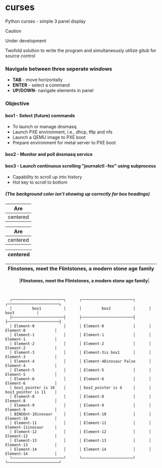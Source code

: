 
curses
=
Python curses - simple 3 panel display

> [!CAUTION]
> Under development


Twofold solution to write the program and simultaneously utilize gitub for source control

### Navigate between three seperate windows
* **TAB** - move horizontally
* **ENTER** - select a command
* **UP/DOWN**- navigate elements in panel

### Objective
#### box1 - Select (future) commands
* To launch or manage dnsmasq
* Launch PXE environment, i.e., dhcp, tftp and nfs
* Launch a QEMU image to PXE boot
* Prepare environment for metal server to PXE boot

#### box2 - Monitor and poll dnsmasq service
#### box3 - Launch continuous scrolling "journalctl -fex" using subprocess
* Capability to scroll up into history
* Hot key to scroll to bottom

##### (The background color isn't showing up correctly for box headings)

|Are|
|:-:|
|centered|

|Are|
|:-:|
|centered|


|centered|
|:-:|




|Flinstones, meet the Flintstones, a modern stone age family|
|:--------------------------------------------------------------------:|

<p align="center">
|<b>Flinstones, meet the Flintstones, a modern stone age family</b>|
</p>
<br>

      ┌───────────────────────┐      ┌───────────────────────┐      ┌───────────────────────┐
      │         box1          │      │         box2          │      │         box3          │
      ├───────────────────────┤      ├───────────────────────┤      ├───────────────────────┤
      │ Element-0             │      │ Element-0             │      │ Element-0             │
      │ Element-1             │      │ Element-1             │      │ Element-1             │
      │ Element-2             │      │ Element-2             │      │ Element-2             │
      │ Element-3             │      │ Element-3is box1      │      │ Element-3             │
      │ Element-4             │      │ Element-4Dinosaur False      │ Element-4             │
      │ Element-5             │      │ Element-5             │      │ Element-5             │
      │ Element-6             │      │ Element-6             │      │ Element-6             │
      │ box1_pointer is 10    │      │ box2_pointer is 4     │      │ box3_pointer is 11    │
      │ Element-8             │      │ Element-8             │      │ Element-8             │
      │ Element-9             │      │ Element-9             │      │ Element-9             │
      │ BINGOnt-10inosaur     │      │ Element-10            │      │ Element-10            │
      │ Element-11            │      │ Element-11            │      │ Element-11inosaur     │
      │ Element-12            │      │ Element-12            │      │ Element-12            │
      │ Element-13            │      │ Element-13            │      │ Element-13            │
      │ Element-14            │      │ Element-14            │      │ Element-14            │
      └───────────────────────┘      └───────────────────────┘      └───────────────────────┘

